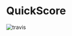 # QuickScore

![travis](https://travis-ci.com/fwextensions/quick-score-demo.svg?branch=dev)

<!--
const s = bookmarks.Store.getInstance().data;
const b = Array.from(s.selection.items).map(id => s.nodes[id]).map(({title, url}) => ({title, url}));
copy(JSON.stringify(b, null, 2));
-->
